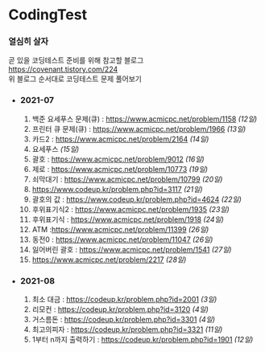 # CodingTest

### 열심히 살자  

곧 있을 코딩테스트 준비를 위해 참고할 블로그  
https://covenant.tistory.com/224  
위 블로그 순서대로 코딩테스트 문제 풀어보기

 - ### 2021-07 
   1. 백준 요세푸스 문제(큐) : https://www.acmicpc.net/problem/1158 *(12일)*
   2. 프린터 큐 문제(큐) : https://www.acmicpc.net/problem/1966 *(13일)*
   3. 카드2 :  https://www.acmicpc.net/problem/2164 *(14일)*
   4. 요세푸스 *(15일)*
   5. 괄호 : https://www.acmicpc.net/problem/9012 *(16일)* 
   6. 제로 : https://www.acmicpc.net/problem/10773 *(19일)*
   7. 쇠막대기 : https://www.acmicpc.net/problem/10799 *(20일)*
   8. https://www.codeup.kr/problem.php?id=3117 *(21일)*
   9. 괄호의 값 : https://www.codeup.kr/problem.php?id=4624 *(22일)*  
   10. 후위표기식2 : https://www.acmicpc.net/problem/1935 *(23일)*
   11. 후위표기식 : https://www.acmicpc.net/problem/1918 *(24일)*
   12. ATM :https://www.acmicpc.net/problem/11399 *(26일)*
   13. 동전0 : https://www.acmicpc.net/problem/11047 *(26일)*
   14. 잃어버린 괄호 : https://www.acmicpc.net/problem/1541 *(27일)* 
   15. https://www.acmicpc.net/problem/2217 *(28일)*  
    

 - ### 2021-08 
   1. 최소 대금 : https://codeup.kr/problem.php?id=2001 *(3일)*
   2. 리모컨 : https://codeup.kr/problem.php?id=3120 *(4일)*
   3. 거스름돈 : https://codeup.kr/problem.php?id=3301 *(4일)*
   4. 최고의피자 : https://codeup.kr/problem.php?id=3321 *(11일)*
   5. 1부터 n까지 출력하기 : https://codeup.kr/problem.php?id=1901 *(12일)*
 

